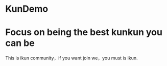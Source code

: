 # KunDemo
# Focus on being the best kunkun you can be
This is ikun community，if you want join we，you must is ikun.
